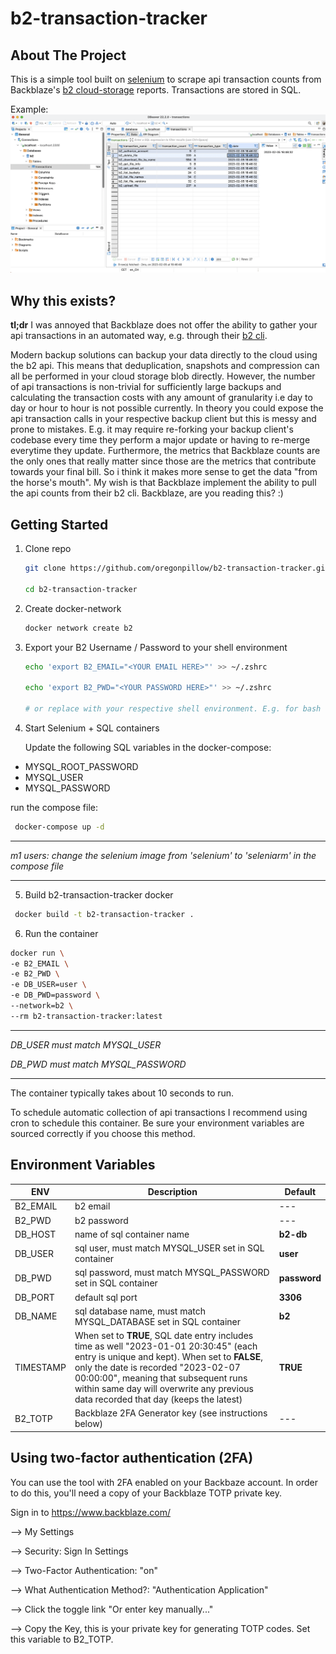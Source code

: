 # b2-transaction-tracker

## About The Project

This is a simple tool built on [selenium](https://selenium-python.readthedocs.io/) to scrape api transaction counts from Backblaze's [b2 cloud-storage](https://www.backblaze.com/b2/cloud-storage.html) reports. Transactions are stored in SQL.

Example:
![db beaver example](./screenshot.png)

## Why this exists?

**tl;dr** I was annoyed that Backblaze does not offer the ability to gather your api transactions in an automated way, e.g. through their [b2 cli](https://www.backblaze.com/b2/docs/quick_command_line.html).

Modern backup solutions can backup your data directly to the cloud using the b2 api. This means that deduplication, snapshots and compression can all be performed in your cloud storage blob directly. However, the number of api transactions is non-trivial for sufficiently large backups and calculating the transaction costs with any amount of granularity i.e day to day or hour to hour is not possible currently. In theory you could expose the api transaction calls in your respective backup client but this is messy and prone to mistakes. E.g. it may require re-forking your backup client's codebase every time they perform a major update or having to re-merge everytime they update. Furthermore, the metrics that Backblaze counts are the only ones that really matter since those are the metrics that contribute towards your final bill. So i think it makes more sense to get the data "from the horse's mouth". My wish is that Backblaze implement the ability to pull the api counts from their b2 cli. Backblaze, are you reading this? :)


## Getting Started

1. Clone repo

   ```bash
   git clone https://github.com/oregonpillow/b2-transaction-tracker.git

   cd b2-transaction-tracker
   ```

2. Create docker-network
   ```bash
   docker network create b2
   ```
3. Export your B2 Username / Password to your shell environment

   ```bash
   echo 'export B2_EMAIL="<YOUR EMAIL HERE>"' >> ~/.zshrc

   echo 'export B2_PWD="<YOUR PASSWORD HERE>"' >> ~/.zshrc

   # or replace with your respective shell environment. E.g. for bash ~/.bashrc
   ```

4. Start Selenium + SQL containers

   Update the following SQL variables in the docker-compose:

- MYSQL_ROOT_PASSWORD
- MYSQL_USER
- MYSQL_PASSWORD

run the compose file:

```bash
 docker-compose up -d
```

---

*m1 users: change the selenium image from
'selenium' to 'seleniarm' in the compose file*

---

5. Build b2-transaction-tracker docker

```bash
 docker build -t b2-transaction-tracker .
```

6. Run the container

```bash
docker run \
-e B2_EMAIL \
-e B2_PWD \
-e DB_USER=user \
-e DB_PWD=password \
--network=b2 \
--rm b2-transaction-tracker:latest
```

---

*DB_USER must match MYSQL_USER*

*DB_PWD must match MYSQL_PASSWORD*

---

The container typically takes about 10 seconds to run.

To schedule automatic collection of api transactions I recommend using cron to schedule this container. Be sure your environment variables are sourced correctly if you choose this method.

## Environment Variables

| ENV      | Description | Default |
| ----------- | ----------- | --- |
| B2_EMAIL      | b2 email       | --- |
| B2_PWD   | b2 password        | --- |
| DB_HOST   | name of sql container name        | **b2-db** |
| DB_USER   | sql user, must match MYSQL_USER set in SQL container        | **user** |
| DB_PWD   | sql password, must match MYSQL_PASSWORD set in SQL container        | **password** |
| DB_PORT   | default sql port        | **3306** |
| DB_NAME   | sql database name, must match MYSQL_DATABASE set in SQL container        | **b2** |
| TIMESTAMP   | When set to **TRUE**, SQL date entry includes time as well "2023-01-01 20:30:45" (each entry is unique and kept). When set to **FALSE**, only the date is recorded "2023-02-07 00:00:00", meaning that subsequent runs within same day will overwrite any previous data recorded that day (keeps the latest)       | **TRUE** |
| B2_TOTP      | Backblaze 2FA Generator key (see instructions below)       | --- |


## Using two-factor authentication (2FA)

You can use the tool with 2FA enabled on your Backbaze account. In order to do this, you'll need a copy of your Backblaze TOTP private key.

Sign in to https://www.backblaze.com/

   --> My Settings

   --> Security: Sign In Settings

   --> Two-Factor Authentication: "on"

   --> What Authentication Method?: "Authentication Application"

   --> Click the toggle link "Or enter key manually..."

   --> Copy the Key, this is your private key for generating TOTP codes. Set this variable to B2_TOTP.
